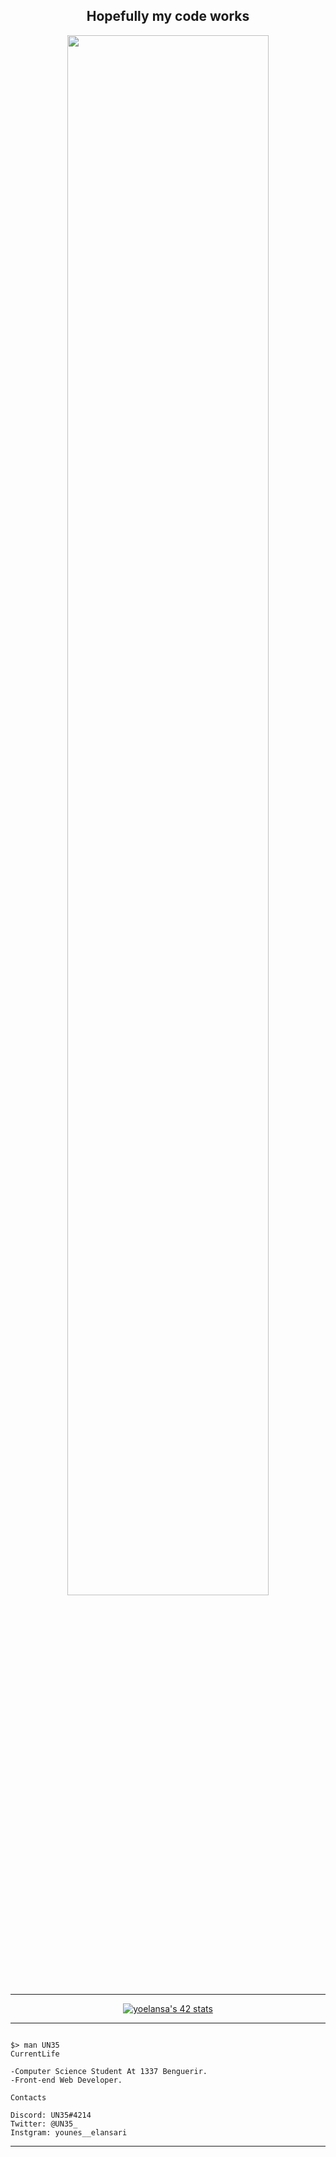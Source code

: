 <div align="center">
          <h2>Hopefully my code works</h2>
          <img width="80%" src="https://media.giphy.com/media/RbDKaczqWovIugyJmW/giphy.gif">
</div>

---


<div align="center">

[![yoelansa's 42 stats](https://badge.mediaplus.ma/greenbinary/yoelansa?UM6P=off)](https://github.com/oakoudad/badge42)

</div>

---

```

$> man UN35
CurrentLife

-Computer Science Student At 1337 Benguerir.
-Front-end Web Developer.

Contacts

Discord: UN35#4214
Twitter: @UN35_
Instgram: younes__elansari

```
---

